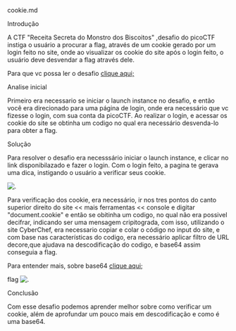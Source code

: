 cookie.md

Introdução 

A  CTF "Receita Secreta do Monstro dos Biscoitos" ,desafio do picoCTF  instiga o usuário a procurar a flag,
através de um cookie gerado por um login feito no site, onde  ao visualizar os cookie do site após o login feito, o usuário deve desvendar a flag através dele.
 <p>
Para que vc possa ler o desafio  <a href="https://play.picoctf.org/practice/challenge/469">clique aqui;</a>
</p>

Analise inicial

Primeiro era necessario se iniciar o launch instance no desafio, e então você era direcionado para uma página de login, onde era necessário que vc fizesse o login, com sua conta da picoCTF.
 Ao realizar o login, e acessar os cookie do site se obtinha um codigo no qual era necessário desvenda-lo para obter a flag.


Solução

Para resolver o desafio era necesssário iniciar o launch instance, e clicar no link disponibilazado e fazer o login.
Com o login feito, a pagina te gerava uma dica, instigando o usuário a verificar seus cookie.

<img src="acesso.png" alt= .  >


Para verificação dos cookie, era necessário, ir nos tres  pontos do canto superior direito do site << mais ferramentas << console e digitar "document.cookie" e então se obitinha um codigo, no qual não era possivel decifrar, indicando ser uma mensagem cripitograda, com isso, utilizando o site CyberChef, era necessario copiar e colar o código no input do site, e com base nas características do codigo, era necessário aplicar filtro de URL decore,que ajudava na descodificação do codigo, e base64 assim  conseguia a flag.

<P>
Para entender mais, sobre base64 <a href= "https://tryhackme.com/p/base64">clique aqui;</a>
</p>      

flag
<img src="resultado.png" alt= .  >


Conclusão


Com esse desafio podemos aprender melhor sobre como verificar um cookie, além de aprofundar um pouco mais em descodificação e como é uma base64.


